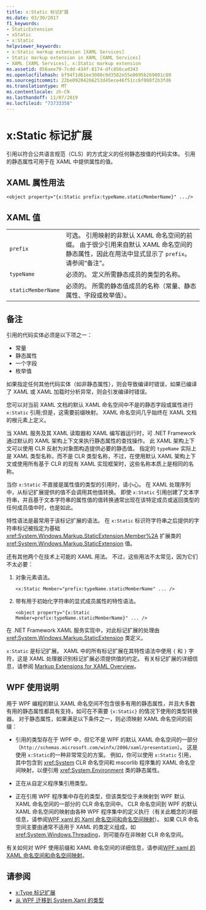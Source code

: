 ```yaml
---
title: x:Static 标记扩展
ms.date: 03/30/2017
f1_keywords:
- StaticExtension
- xStatic
- x:Static
helpviewer_keywords:
- x:Static markup extension [XAML Services]
- Static markup extension in XAML [XAML Services]
- XAML [XAML Services], x:Static markup extension
ms.assetid: 056aee79-7cdd-434f-8174-dfc856cad343
ms.openlocfilehash: bf94f1d61ee3080c9d3582e55e0695b269801c80
ms.sourcegitcommit: 22be09204266253d45ece46f51cc6f080f2b3fd6
ms.translationtype: MT
ms.contentlocale: zh-CN
ms.lasthandoff: 11/07/2019
ms.locfileid: "73733358"
---
```

# <a name="xstatic-markup-extension"></a>x:Static 标记扩展
引用以符合公共语言规范（CLS）的方式定义的任何静态按值的代码实体。 引用的静态属性可用于在 XAML 中提供属性的值。  
  
## <a name="xaml-attribute-usage"></a>XAML 属性用法  
  
```xaml  
<object property="{x:Static prefix:typeName.staticMemberName}" .../>  
```  
  
## <a name="xaml-values"></a>XAML 值  
  
| | |  
|-|-|  
|`prefix`|可选。 引用映射的非默认 XAML 命名空间的前缀。 由于很少引用来自默认 XAML 命名空间的静态属性，因此在用法中显式显示了 `prefix`。 请参阅“备注”。|  
|`typeName`|必须的。 定义所需静态成员的类型的名称。|  
|`staticMemberName`|必须的。 所需的静态值成员的名称（常量、静态属性、字段或枚举值）。|  
  
## <a name="remarks"></a>备注  

引用的代码实体必须是以下项之一：  
  
- 常量  
- 静态属性  
- 一个字段  
- 枚举值

如果指定任何其他代码实体（如非静态属性），则会导致编译时错误，如果已编译了 XAML 或 XAML 加载时分析异常，则会引发编译时错误。  

您可以对当前 XAML 文档的默认 XAML 命名空间中不是的静态字段或属性进行 `x:Static` 引用;但是，这需要前缀映射。 XAML 命名空间几乎始终在 XAML 文档的根元素上定义。  

当 XAML 服务及其 XAML 读取器和 XAML 编写器运行时，可 .NET Framework 通过默认的 XAML 架构上下文来执行静态属性的查找操作。 此 XAML 架构上下文可以使用 CLR 反射为对象图构造提供必要的静态值。 指定的 `typeName` 实际上是 XAML 类型名称，而不是 CLR 类型名称，不过，在使用默认 XAML 架构上下文或使用所有基于 CLR 的现有 XAML 实现框架时，这些名称本质上是相同的名称。  

当你 `x:Static` 不直接是属性值的类型的引用时，请小心。 在 XAML 处理序列中，从标记扩展提供的值不会调用其他值转换。 即使 `x:Static` 引用创建了文本字符串，并且基于文本字符串的属性值的值转换通常出现在该特定成员或返回类型的任何成员值中时，也是如此。  

特性语法是最常用于该标记扩展的语法。 在 `x:Static` 标识符字符串之后提供的字符串标记被指定为基础 <xref:System.Windows.Markup.StaticExtension.Member%2A> 扩展类的 <xref:System.Windows.Markup.StaticExtension> 值。  

还有其他两个在技术上可能的 XAML 用法。 不过，这些用法不太常见，因为它们不太必要：  

1. 对象元素语法。

    ```xaml
    <x:Static Member="prefix:typeName.staticMemberName" ... />
    ```

2. 带有用于初始化字符串的显式成员属性的特性语法。

    ```xaml
    <object property="{x:Static Member=prefix:typeName.staticMemberName}" ... />
    ```

在 .NET Framework XAML 服务实现中，对此标记扩展的处理由 <xref:System.Windows.Markup.StaticExtension> 类定义。  

`x:Static` 是标记扩展。 XAML 中的所有标记扩展在其特性语法中使用 `{` 和 `}` 字符，这是 XAML 处理器识别标记扩展必须提供值的约定。 有关标记扩展的详细信息，请参阅 [Markup Extensions for XAML Overview](markup-extensions-for-xaml-overview.md)。  
  
## <a name="wpf-usage-notes"></a>WPF 使用说明  
 用于 WPF 编程的默认 XAML 命名空间不包含很多有用的静态属性，并且大多数有用的静态属性都具有支持，如可在不需要 `{x:Static}` 的情况下使用的类型转换器。 对于静态属性，如果满足以下条件之一，则必须映射 XAML 命名空间的前缀：  
  
- 引用的类型存在于 WPF 中，但它不是 WPF 的默认 XAML 命名空间的一部分（`http://schemas.microsoft.com/winfx/2006/xaml/presentation`）。 这是使用 `x:Static`的一种非常常见的方案。 例如，你可以使用 `x:Static` 引用，其中包含到 <xref:System> CLR 命名空间和 mscorlib 程序集的 XAML 命名空间映射，以便引用 <xref:System.Environment> 类的静态属性。  
  
- 正在从自定义程序集引用类型。  
  
- 正在引用 WPF 程序集中存在的类型，但该类型位于未映射到 WPF 默认 XAML 命名空间的一部分的 CLR 命名空间中。 CLR 命名空间到 WPF 的默认 XAML 命名空间的映射由各种 WPF 程序集中的定义执行（有关此概念的详细信息，请参阅[WPF xaml 的 Xaml 命名空间和命名空间映射](../wpf/advanced/xaml-namespaces-and-namespace-mapping-for-wpf-xaml.md)）。 如果 CLR 命名空间主要由通常不适用于 XAML 的类定义组成，如 <xref:System.Windows.Threading>，则可能存在非映射 CLR 命名空间。  
  
 有关如何对 WPF 使用前缀和 XAML 命名空间的详细信息，请参阅[WPF xaml 的 XAML 命名空间和命名空间映射](../wpf/advanced/xaml-namespaces-and-namespace-mapping-for-wpf-xaml.md)。  
  
## <a name="see-also"></a>请参阅

- [x:Type 标记扩展](x-type-markup-extension.md)
- [从 WPF 迁移到 System.Xaml 的类型](types-migrated-from-wpf-to-system-xaml.md)
